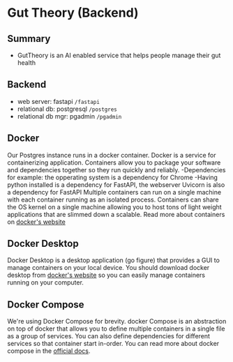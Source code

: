 # Gut Theory (Backend)

## Summary

- GutTheory is an AI enabled service that helps people manage their gut health

## Backend

- web server: fastapi ```/fastapi```
- relational db: postgresql ```/postgres```
- relational db mgr: pgadmin ```/pgadmin```

## Docker

Our Postgres instance runs in a docker container. Docker is a service for containerizing application. 
Containers allow you to package your software and dependencies together so they run quickly and reliably.
-Dependencies for example: the opperating system is a dependency for Chrome
-Having python installed is a dependency for FastAPI, the webserver Uvicorn is also a dependency for FastAPI
Multiple containers can run on a single machine with each container running as an isolated process. 
Containers can share the OS kernel on a single machine allowing you to host tons of light weight applications that are slimmed down a scalable.
Read more about containers on [docker's website](https://www.docker.com/resources/what-container/)

## Docker Desktop

Docker Desktop is a desktop application (go figure) that provides a GUI to manage containers on your local device.
You should download docker desktop from [docker's website](https://www.docker.com/) so you can easily manage containers running on your computer.

## Docker Compose

We're using Docker Compose for brevity. docker Compose is an abstraction on top of docker that allows you to define multiple containers in a single file as a group of services. You can also define dependencies for different services so that container start in-order. You can read more about docker compose in the [official docs](https://docs.docker.com/compose/).